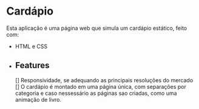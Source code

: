 # Cardápio

Esta aplicação é uma página web que simula um cardápio estático, feito com:

- HTML e CSS

- ## Features

  [] Responsividade, se adequando as principais resoluções do mercado
  [] O cardápio é montado em uma página única, com separações por categoria e caso nessessário as páginas sao criadas, como uma animação de livro.
   
